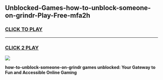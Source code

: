 
## Unblocked-Games-how-to-unblock-someone-on-grindr-Play-Free-mfa2h
<h3>
<a href="https://premium76.site?title=how-to-unblock-someone-on-grindr&ref=18A1">CLICK TO PLAY</a></h3>
<hr>

<h3>
<a href="https://premium76.site?title=how-to-unblock-someone-on-grindr&ref=18A1">CLICK 2 PLAY</a>
  
</h3>

<a href="https://premium76.site?title=how-to-unblock-someone-on-grindr&ref=18A1"><img src="https://clearcache.store/games.png"></a>


**how-to-unblock-someone-on-grindr games unblocked: Your Gateway to Fun and Accessible Online Gaming**
